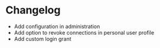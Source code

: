 # Changelog

* Add configuration in administration
* Add option to revoke connections in personal user profile
* Add custom login grant
